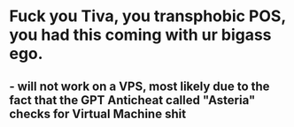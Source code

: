 # Fuck you Tiva, you transphobic POS, you had this coming with ur bigass ego.

## - will not work on a VPS, most likely due to the fact that the GPT Anticheat called "Asteria" checks for Virtual Machine shit
